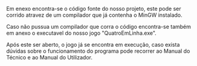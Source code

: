 Em enexo encontra-se o código fonte do nosso projeto, este pode ser corrido atravez de um compilador que já contenha o MinGW instalado.

Caso não pussua um compilador que corra o código encontra-se também em anexo o executavel do nosso jogo "QuatroEmLinha.exe".

Após este ser aberto, o jogo já se encontra em execução, caso exista dúvidas sobre o funcionamento do programa pode recorrer ao Manual do Técnico e ao Manual do Utilizador. 
